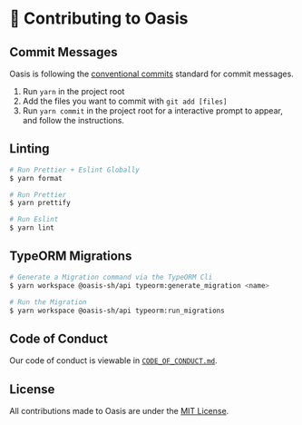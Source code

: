 # 🔨 Contributing to Oasis

## Commit Messages
Oasis is following the [conventional commits](https://www.conventionalcommits.org/en/v1.0.0-beta.2/) standard for commit messages.

1. Run `yarn` in the project root
2. Add the files you want to commit with `git add [files]`
3. Run `yarn commit` in the project root for a interactive prompt to appear, and follow the instructions.

## Linting
```bash
# Run Prettier + Eslint Globally
$ yarn format

# Run Prettier 
$ yarn prettify

# Run Eslint
$ yarn lint
``` 

## TypeORM Migrations
```bash
# Generate a Migration command via the TypeORM Cli
$ yarn workspace @oasis-sh/api typeorm:generate_migration <name>

# Run the Migration
$ yarn workspace @oasis-sh/api typeorm:run_migrations
``` 

## Code of Conduct
Our code of conduct is viewable in [`CODE_OF_CONDUCT.md`](https://github.com/oasis-sh/oasis/blob/staging/.github/CODE_OF_CONDUCT.md).

## License
All contributions made to Oasis are under the [MIT License](LICENSE).
